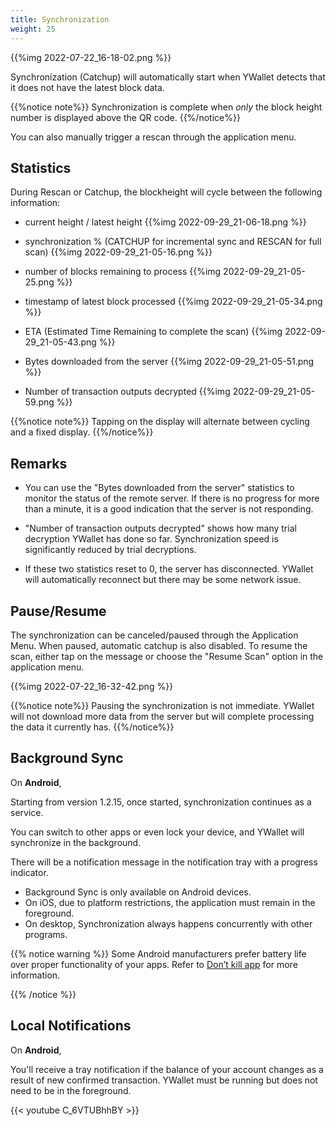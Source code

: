 ```yaml
---
title: Synchronization
weight: 25
---
```


{{%img 2022-07-22_16-18-02.png %}}

Synchronization (Catchup) will automatically start when YWallet
detects that it does not have the latest block data.

{{%notice note%}}
Synchronization is complete when *only* the block height number is 
displayed above the QR code.
{{%/notice%}}

You can also manually trigger a rescan through the application menu.

## Statistics

During Rescan or Catchup, the blockheight will cycle between
the following information:
- current height / latest height
{{%img 2022-09-29_21-06-18.png %}}

- synchronization % (CATCHUP for incremental 
sync and RESCAN for full scan)
{{%img 2022-09-29_21-05-16.png %}}

- number of blocks remaining to process
{{%img 2022-09-29_21-05-25.png %}}

- timestamp of latest block processed
{{%img 2022-09-29_21-05-34.png %}}

- ETA (Estimated Time Remaining to complete the scan)
{{%img 2022-09-29_21-05-43.png %}}

- Bytes downloaded from the server
{{%img 2022-09-29_21-05-51.png %}}

- Number of transaction outputs decrypted
{{%img 2022-09-29_21-05-59.png %}}


{{%notice note%}}
Tapping on the display will alternate between cycling and
a fixed display.
{{%/notice%}}

## Remarks

- You can use the "Bytes downloaded from the server" statistics
to monitor the status of the remote server. If there is no
progress for more than a minute, it is a good indication that
the server is not responding.

- "Number of transaction outputs decrypted" shows how many
trial decryption YWallet has done so far. Synchronization
speed is significantly reduced by trial decryptions.

- If these two statistics reset to 0, the server has disconnected.
YWallet will automatically reconnect but there may be some network 
issue.

## Pause/Resume

The synchronization can be canceled/paused through the Application Menu.
When paused, automatic catchup is also disabled.
To resume the scan, either tap on the message or choose the 
"Resume Scan" option in the application menu.

{{%img 2022-07-22_16-32-42.png %}}

{{%notice note%}}
Pausing the synchronization is not immediate. YWallet will not
download more data from the server but will complete processing
the data it currently has.
{{%/notice%}}

## Background Sync

On **Android**,

Starting from version 1.2.15, once started, synchronization
continues as a service.

You can switch to other apps or even lock your device, and
YWallet will synchronize in the background.

There will be a notification message in the notification tray
with a progress indicator.

- Background Sync is only available on Android devices.
- On iOS, due to platform restrictions, the application must remain
in the foreground.
- On desktop, Synchronization always happens concurrently with other programs.

{{% notice warning %}}
Some Android manufacturers prefer battery life over proper 
functionality of your apps.
Refer to [Don’t kill app](https://dontkillmyapp.com/) for more information.

{{% /notice %}}

## Local Notifications

On **Android**,

You'll receive a tray notification if the balance of your account changes
as a result of new confirmed transaction. YWallet must be running but does
not need to be in the foreground.

<link href="/youtube.css" rel=stylesheet integrity>
<script src="/youtube.js"></script>

{{< youtube C_6VTUBhhBY >}}

